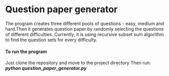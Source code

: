 # Question paper generator
The program creates three different pools of questions - easy, medium and hard.Then it generates question paper by randomly selecting the questions of different difficulties. Currently, it is using recursive subset sum algorithm to find the question sets for every difficulty.


#### To run the program
Just clone the repository and move to the project directory
Then run: <br>
    ___python question_paper_generator.py___
